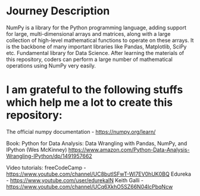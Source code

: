 # Journey Description
NumPy is a library for the Python programming language, adding support for large, multi-dimensional arrays and matrices, along with a large collection of high-level mathematical functions to operate on these arrays. It is the backbone of many important libraries like Pandas, Matplotlib, SciPy etc. Fundamental library for Data Science.
After learning the materials of this repository, coders can perform a large number of mathematical operations using NumPy very easily.


# I am grateful to the following stuffs which help me a lot to create this repository:

The official numpy documentation - https://numpy.org/learn/

Book:
  Python for Data Analysis: Data Wrangling with Pandas, NumPy, and IPython (Wes McKinney)
  https://www.amazon.com/Python-Data-Analysis-Wrangling-IPython/dp/1491957662

Video tutorials:
  freeCodeCamp - https://www.youtube.com/channel/UC8butISFwT-Wl7EV0hUK0BQ 
  Edureka - https://www.youtube.com/user/edurekaIN
  Keith Galli - https://www.youtube.com/channel/UCq6XkhO5SZ66N04IcPbqNcw
